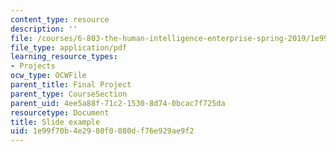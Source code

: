 ```yaml
---
content_type: resource
description: ''
file: /courses/6-803-the-human-intelligence-enterprise-spring-2019/1e99f70b4e2980f0080df76e929ae9f2_MIT6_803S19_slide_example.pdf
file_type: application/pdf
learning_resource_types:
- Projects
ocw_type: OCWFile
parent_title: Final Project
parent_type: CourseSection
parent_uid: 4ee5a88f-71c2-1530-8d74-0bcac7f725da
resourcetype: Document
title: Slide example
uid: 1e99f70b-4e29-80f0-080d-f76e929ae9f2
---
```

